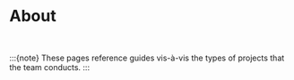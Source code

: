 <br>

# About

<br>

:::{note}
These pages reference guides vis-à-vis the types of projects that the team conducts. 
:::


<br>
<br>
<br>
<br>

<br>
<br>
<br>
<br>
